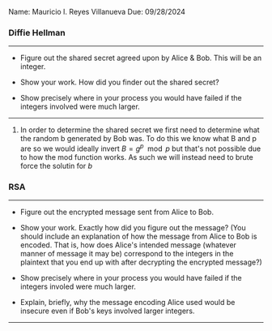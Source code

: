 Name: Mauricio I. Reyes Villanueva
Due: 09/28/2024

### Diffie Hellman
---

- Figure out the shared secret agreed upon by Alice & Bob. This will be an integer.

- Show your work. How did you finder out the shared secret?

- Show precisely where in your process you would have failed if the integers involved were much larger.

---

1. In order to determine the shared secret we first need to determine what the random b generated by Bob was. To do this we know what B and p are so we would ideally invert $B = g^p \mod p$ but that's not possible due to how the mod function works. As such we will instead need to brute force the solutin for $b$ 

### RSA
---

- Figure out the encrypted message sent from Alice to Bob.

- Show your work. Exactly how did you figure out the message? (You should include an explanation of how the message from Alice to Bob is encoded. That is, how does Alice's intended message (whatever manner of message it may be) correspond to the integers in the plaintext that you end up with after decrypting the encrypted message?)

- Show precisely where in your process you would have failed if the integers involed were much larger.

- Explain, briefly, why the message encoding Alice used would be insecure even if Bob's keys involved larger integers.

---
